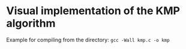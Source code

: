 # Visual implementation of the KMP algorithm
Example for compiling from the directory:
`gcc -Wall kmp.c -o kmp`
